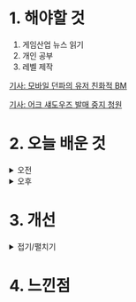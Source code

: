
# 1. 해야할 것

1. 게임산업 뉴스 읽기 
2. 개인 공부  
3. 레벨 제작

[기사: 모바일 던파의 유저 친화적 BM](https://www.gameinsight.co.kr/news/articleView.html?idxno=32748)

[기사: 어크 섀도우즈 발매 중지 청원](https://www.gameple.co.kr/news/articleView.html?idxno=210053#google_vignette)

# 2. 오늘 배운 것

<details>
<summary>오전</summary>

## 오늘의 뉴스
### 모바일 던파의 유저 친화적 BM
![image](https://github.com/JM94Ent/TIL-WIL/assets/143363550/35f4882b-1e58-4862-89e0-4a9e4b6097b0)
```

```
### 어크 섀도우즈 발매 중지 청원
![image](https://github.com/JM94Ent/TIL-WIL/assets/143363550/2b8ed454-c12a-47a7-81cd-2074d8df2a14)
```
```
</details>


<details>
<summary>오후</summary>


</details>




# 3. 개선


<details>
<summary>접기/펼치기</summary>


</details>



# 4. 느낀점


